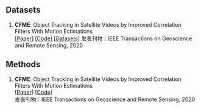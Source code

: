 ## Datasets
1. **CFME**: Object Tracking in Satellite Videos by Improved Correlation Filters With Motion Estimations  
  [[Paper]](https://ieeexplore.ieee.org/abstract/document/8880656) [[Code]](https://github.com/SY-Xuan/CFME)  [[Datasets]](https://bing.com)
  发表刊物：IEEE Transactions on Geoscience and Remote Sensing, 2020   
  <!-- 摘要：作为一种新的地球观测方法，视频卫星能够通过提供高时间分辨率的遥感图像，连续监测地球表面上的特定事件。视频观测使得各种新的卫星应用成为可能，例如目标追踪和道路交通监测。本文针对卫星视频中快速目标追踪的问题，提出了一种基于相关滤波器和运动估计的新型追踪算法。基于核相关滤波器（KCF），该算法提供了以下改进：1）通过将卡尔曼滤波器和运动轨迹平均结合，提出了一种新颖的运动估计算法，以减轻KCF的边界效应；2）解决了当移动物体部分或完全被遮挡时追踪失败的问题。实验结果表明，我们的算法能够在卫星视频中以95%的准确率追踪移动物体。 -->

## Methods
1. **CFME**: Object Tracking in Satellite Videos by Improved Correlation Filters With Motion Estimations  
  [[Paper]](https://ieeexplore.ieee.org/abstract/document/8880656) [[Code]](https://github.com/SY-Xuan/CFME)  
  发表刊物：IEEE Transactions on Geoscience and Remote Sensing, 2020   
  <!-- 摘要：作为一种新的地球观测方法，视频卫星能够通过提供高时间分辨率的遥感图像，连续监测地球表面上的特定事件。视频观测使得各种新的卫星应用成为可能，例如目标追踪和道路交通监测。本文针对卫星视频中快速目标追踪的问题，提出了一种基于相关滤波器和运动估计的新型追踪算法。基于核相关滤波器（KCF），该算法提供了以下改进：1）通过将卡尔曼滤波器和运动轨迹平均结合，提出了一种新颖的运动估计算法，以减轻KCF的边界效应；2）解决了当移动物体部分或完全被遮挡时追踪失败的问题。实验结果表明，我们的算法能够在卫星视频中以95%的准确率追踪移动物体。 -->

